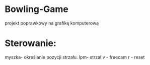 # Bowling-Game
projekt poprawkowy na grafikę komputerową
# Sterowanie:
myszka- określanie pozycji strzału.
lpm- strzał
v - freecam
r -  reset
